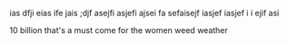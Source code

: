 ias dfji eias ife jais ;djf
asejfi asjefi ajsei fa
sefaisejf iasjef iasjef
i i ejif asi


10 billion that's a must
come for the women weed weather 